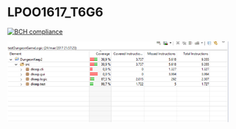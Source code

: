 # LPOO1617_T6G6

[![BCH compliance](https://bettercodehub.com/edge/badge/up201506197/LPOO1617_T6G6?token=8c8dd727203f9229f245f60ce49e2c94a8a38638)](https://bettercodehub.com/)

![Screenshot](Coverage.PNG)
